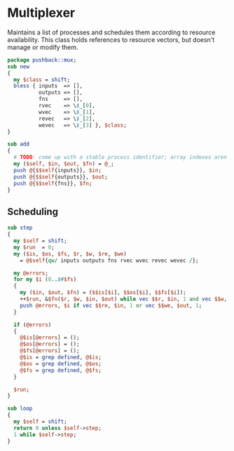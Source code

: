 # Multiplexer
Maintains a list of processes and schedules them according to resource
availability. This class holds references to resource vectors, but doesn't
manage or modify them.

```perl
package pushback::mux;
sub new
{
  my $class = shift;
  bless { inputs  => [],
          outputs => [],
          fns     => [],
          rvec    => \$_[0],
          wvec    => \$_[1],
          revec   => \$_[2],
          wevec   => \$_[3] }, $class;
}

sub add
{
  # TODO: come up with a stable process identifier; array indexes aren't stable
  my ($self, $in, $out, $fn) = @_;
  push @{$$self{inputs}}, $in;
  push @{$$self{outputs}}, $out;
  push @{$$self{fns}}, $fn;
}
```


## Scheduling
```perl
sub step
{
  my $self = shift;
  my $run  = 0;
  my ($is, $os, $fs, $r, $w, $re, $we)
    = @$self{qw/ inputs outputs fns rvec wvec revec wevec /};

  my @errors;
  for my $i (0..$#$fs)
  {
    my ($in, $out, $fn) = ($$is[$i], $$os[$i], $$fs[$i]);
    ++$run, &$fn($r, $w, $in, $out) while vec $$r, $in, 1 and vec $$w, $out, 1;
    push @errors, $i if vec $$re, $in, 1 or vec $$we, $out, 1;
  }

  if (@errors)
  {
    @$is[@errors] = ();
    @$os[@errors] = ();
    @$fs[@errors] = ();
    @$is = grep defined, @$is;
    @$os = grep defined, @$os;
    @$fs = grep defined, @$fs;
  }

  $run;
}

sub loop
{
  my $self = shift;
  return 0 unless $self->step;
  1 while $self->step;
}
```
